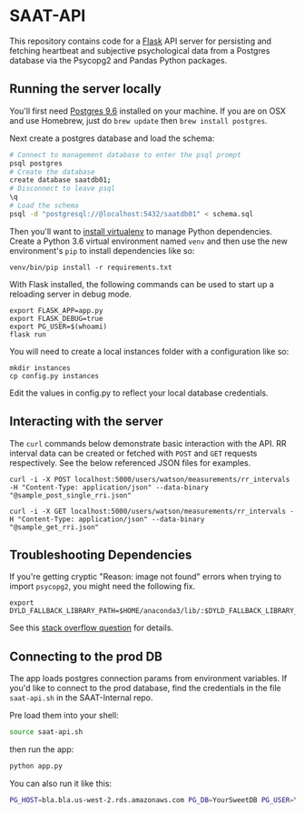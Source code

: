 # SAAT-API

This repository contains code for a [Flask](http://flask.pocoo.org/docs/0.11/) API server for persisting and fetching heartbeat and subjective psychological data from a Postgres database via the Psycopg2 and Pandas Python packages.

## Running the server locally

You'll first need [Postgres 9.6](https://www.postgresql.org/) installed on your machine. If you are on OSX and use Homebrew, just do `brew update` then `brew install postgres`.

Next create a postgres database and load the schema:
```sh
# Connect to management database to enter the psql prompt
psql postgres
# Create the database
create database saatdb01;
# Disconnect to leave psql
\q
# Load the schema
psql -d "postgresql://@localhost:5432/saatdb01" < schema.sql
```

Then you'll want to [install virtualenv](http://docs.python-guide.org/en/latest/dev/virtualenvs/) to manage Python dependencies. Create a Python 3.6 virtual environment named `venv` and then use the new environment's `pip` to install dependencies like so:

    venv/bin/pip install -r requirements.txt
    
With Flask installed, the following commands can be used to start up a reloading server in debug mode. 

    export FLASK_APP=app.py
    export FLASK_DEBUG=true
    export PG_USER=$(whoami)
    flask run

You will need to create a local instances folder with a configuration like so:

    mkdir instances
    cp config.py instances
    
Edit the values in config.py to reflect your local database credentials.

## Interacting with the server

The `curl` commands below demonstrate basic interaction with the API. RR interval data can be created or fetched with `POST` and `GET` requests respectively. See the below referenced JSON files for examples.

	curl -i -X POST localhost:5000/users/watson/measurements/rr_intervals -H "Content-Type: application/json" --data-binary "@sample_post_single_rri.json"

	curl -i -X GET localhost:5000/users/watson/measurements/rr_intervals -H "Content-Type: application/json" --data-binary "@sample_get_rri.json"

## Troubleshooting Dependencies

If you're getting cryptic "Reason: image not found" errors when trying to import `psycopg2`, you might need the following fix.

    export DYLD_FALLBACK_LIBRARY_PATH=$HOME/anaconda3/lib/:$DYLD_FALLBACK_LIBRARY_PATH

See this [stack overflow question](http://stackoverflow.com/questions/27264574/import-psycopg2-library-not-loaded-libssl-1-0-0-dylib) for details.

## Connecting to the prod DB

The app loads postgres connection params from environment variables.
If you'd like to connect to the prod database, find the credentials in
the file `saat-api.sh` in the SAAT-Internal repo.

Pre load them into your shell:

```sh
source saat-api.sh
```

then run the app:

```sh
python app.py
```

You can also run it like this:

```sh
PG_HOST=bla.bla.us-west-2.rds.amazonaws.com PG_DB=YourSweetDB PG_USER=YourCoolUser PG_PASS=Blabla python app.py
```
